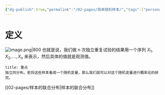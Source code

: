 ```yaml
---
{"dg-publish":true,"permalink":"/02-pages/简单随机样本/","tags":["personal/blog","概率论"]}
---
```


# 定义
![image.png|800](https://yelanyanyu-img-bed.oss-cn-hangzhou.aliyuncs.com/img/blog/2024/06/20240621153851.png)
也就是说，我们做 n 次独立重复试验的结果用一个序列 $\displaystyle X_{1},X_{2},\dots,X_{n}$ 来表示，然后具体的值就是观测值。

```ad-note
title: 重点
独立同分布。若将这些样本看成一个随机变量，那么我们就可以对这个随机变量进行概率论的研究。
```
[[02-pages/样本的联合分布\|样本的联合分布]]